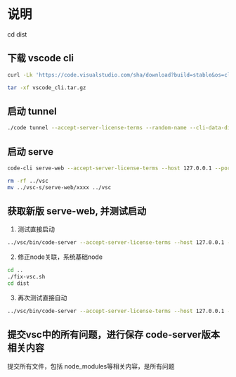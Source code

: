 # 说明

cd dist
## 下载 vscode cli

```sh
curl -Lk 'https://code.visualstudio.com/sha/download?build=stable&os=cli-alpine-x64' --output vscode_cli.tar.gz

tar -xf vscode_cli.tar.gz
```

## 启动 tunnel

```sh
./code tunnel --accept-server-license-terms --random-name --cli-data-dir ./vsc-t
```

## 启动 serve

```sh
code-cli serve-web --accept-server-license-terms --host 127.0.0.1 --port 8000 --cli-data-dir ./vsc-s --server-data-dir ./data1 --without-connection-token

rm -rf ../vsc
mv ../vsc-s/serve-web/xxxx ../vsc
```

## 获取新版 serve-web, 并测试启动

1. 测试直接启动
```sh
../vsc/bin/code-server --accept-server-license-terms --host 127.0.0.1 --port 8000 --server-data-dir ./data2 --without-connection-token
```
2. 修正node关联，系统基础node
```sh
cd ..
./fix-vsc.sh
cd dist
```
3. 再次测试直接自动
```sh
../vsc/bin/code-server --accept-server-license-terms --host 127.0.0.1 --port 8000 --server-data-dir ./data2 --without-connection-token
```


## 提交vsc中的所有问题，进行保存 code-server版本相关内容

提交所有文件，包括 node_modules等相关内容，是所有问题


